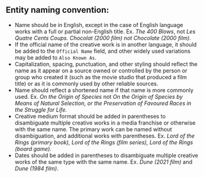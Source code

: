 ## Entity naming convention:

- Name should be in English, except in the case of English language works with a full or partial non-English title.  Ex. *The 400 Blows*, not *Les Quatre Cents Coups. Chocolat (2000 film) not Chocolate (2000 film)*.
- If the official name of the creative work is in another language, it should be added to the `Official Name` field, and other widely used variations may be added to `Also Known As`.
- Capitalization, spacing, punctuation, and other styling should reflect the name as it appear on a source owned or controlled by the person or group who created it (such as the movie studio that produced a film title) or as it is commonly used by other reliable sources.
- Name should reflect a shortened name if that name is more commonly used.  Ex. *On the Origin of Species* not *On the Origin of Species by Means of Natural Selection, or the Preservation of Favoured Races in the Struggle for Life.*
- Creative medium format should be added in parentheses to disambiguate multiple creative works in a media franchise or otherwise with the same name.  The primary work can be named without disambiguation, and additional works with parentheses.  Ex. *Lord of the Rings (primary book), Lord of the Rings (film series), Lord of the Rings (board game).*
- Dates should be added in parentheses to disambiguate multiple creative works of the same type with the same name.  Ex. *Dune (2021 film)* and *Dune (1984 film)*.
